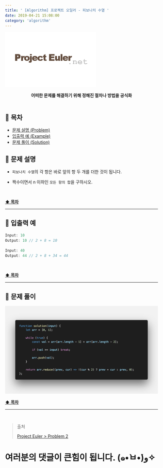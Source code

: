 ```yaml
---
title: ' [Algorithm] 프로젝트 오일러 - 피보나치 수열 '
date: 2019-04-21 15:08:00
category: 'algorithm'
---
```


![](./images/logo.png)

<center><strong>어떠한 문제를 해결하기 위해 정해진 절차나 방법을 공식화</strong></center>

<br />

## **💎 목차**

- [문제 설명 (Problem)](#-문제-설명)
- [입출력 예 (Example)](#-입출력-예)
- [문제 풀이 (Solution)](#-문제-풀이)

## **📕 문제 설명**

- `피보나치 수열`의 각 항은 바로 앞의 항 두 개를 더한 것이 됩니다.

- 짝수이면서 n 이하인 `모든 항의 합`을 구하시오.

<br />

**[⬆ 목차](#-목차)**

---

## **📙 입출력 예**

```js
Input: 10
Output: 10 // 2 + 8 = 10

Input: 40
Output: 44 // 2 + 8 + 34 = 44
```

<br />

**[⬆ 목차](#-목차)**

---

## **📘 문제 풀이**

![](./images/solution.2.png)
<br />

**[⬆ 목차](#-목차)**

---

<br />

> 출처
>
> <a href="http://euler.synap.co.kr/prob_detail.php?id=2" target="_blank">Project Euler > Problem 2</a>

# 여러분의 댓글이 큰힘이 됩니다. (๑•̀ㅂ•́)و✧
